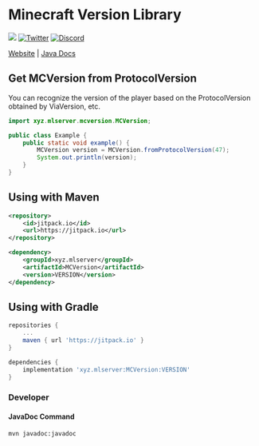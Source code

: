 # Minecraft Version Library

[![](https://jitpack.io/v/xyz.mlserver/MCVersion.svg)](https://jitpack.io/#xyz.mlserver/MCVersion)
[![Twitter](https://img.shields.io/twitter/follow/monster_2408?style=social)](https://twitter.com/monster_2408)
[![Discord](https://discord.com/api/guilds/556844677115150366/widget.png)](https://discord.mlserver.xyz)

[Website](https://monster2408.com) | [Java Docs](https://docs.mlserver.jp/MCVersion/)


## Get MCVersion from ProtocolVersion

You can recognize the version of the player based on the ProtocolVersion obtained by ViaVersion, etc.
```java
import xyz.mlserver.mcversion.MCVersion;

public class Example {
    public static void example() {
        MCVersion version = MCVersion.fromProtocolVersion(47);
        System.out.println(version);
    }
}
```

## Using with Maven

```xml
<repository>
    <id>jitpack.io</id>
    <url>https://jitpack.io</url>
</repository>

<dependency>
    <groupId>xyz.mlserver</groupId>
    <artifactId>MCVersion</artifactId>
    <version>VERSION</version>
</dependency>
```

## Using with Gradle

```gradle
repositories {
    ...
    maven { url 'https://jitpack.io' }
}

dependencies {
    implementation 'xyz.mlserver:MCVersion:VERSION'
}
```

### Developer
#### JavaDoc Command
```shell
mvn javadoc:javadoc
```
